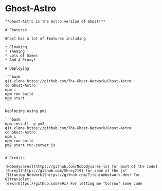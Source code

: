 # Ghost-Astro

    **Ghost-Astro is the Astro version of Ghost!**

    # Features

    Ghost has a lot of features including

    * Cloaking
    * Theming
    * Lots of Games
    * And A Proxy!

    # Deploying

    ```bash
    git clone https://github.com/The-Ghost-Network/Ghost-Astro
    cd Ghost-Astro
    npm i
    npm run build
    npm start
    ```

    Deploying using pm2

    ```bash
    npm install -g pm2
    git clone https://github.com/The-Ghost-Network/Ghost-Astro
    cd Ghost-Astro
    npm i
    npm run build
    pm2 start run-server.js
    ```

    # Credits

    [Nobodycares](https://github.com/Nobodycares-lo) for most of the code!
    [Shrey](https://github.com/Shrey719) for some of the js!
    [Titanium Network](https://github.com/TitaniumNetwork-dev) For Ultraviolet!
    [e9x](https://github.com/e9x) For letting me "borrow" some code
